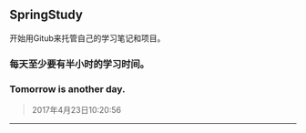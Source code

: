 ## SpringStudy

开始用Gitub来托管自己的学习笔记和项目。
### 每天至少要有半小时的学习时间。

### Tomorrow is another day.
> 2017年4月23日10:20:56
----
